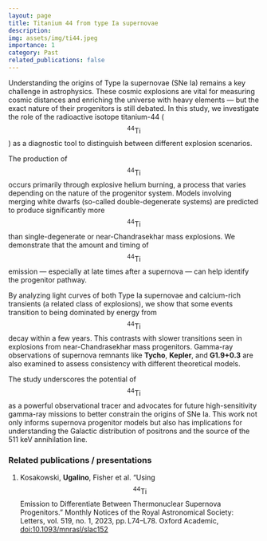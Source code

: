 ```yaml
---
layout: page
title: Titanium 44 from type Ia supernovae
description:
img: assets/img/ti44.jpeg
importance: 1
category: Past
related_publications: false
---
```


Understanding the origins of Type Ia supernovae (SNe Ia) remains a key challenge in astrophysics. These cosmic explosions are vital for measuring cosmic distances and enriching the universe with heavy elements — but the exact nature of their progenitors is still debated. In this study, we investigate the role of the radioactive isotope titanium-44 ($${}^{44}\mathrm{Ti}$$) as a diagnostic tool to distinguish between different explosion scenarios.

The production of $${}^{44}\mathrm{Ti}$$ occurs primarily through explosive helium burning, a process that varies depending on the nature of the progenitor system. Models involving merging white dwarfs (so-called double-degenerate systems) are predicted to produce significantly more $${}^{44}\mathrm{Ti}$$ than single-degenerate or near-Chandrasekhar mass explosions. We demonstrate that the amount and timing of $${}^{44}\mathrm{Ti}$$ emission — especially at late times after a supernova — can help identify the progenitor pathway.

By analyzing light curves of both Type Ia supernovae and calcium-rich transients (a related class of explosions), we show that some events transition to being dominated by energy from $${}^{44}\mathrm{Ti}$$ decay within a few years. This contrasts with slower transitions seen in explosions from near-Chandrasekhar mass progenitors. Gamma-ray observations of supernova remnants like **Tycho**, **Kepler**, and **G1.9+0.3** are also examined to assess consistency with different theoretical models.

The study underscores the potential of $${}^{44}\mathrm{Ti}$$ as a powerful observational tracer and advocates for future high-sensitivity gamma-ray missions to better constrain the origins of SNe Ia. This work not only informs supernova progenitor models but also has implications for understanding the Galactic distribution of positrons and the source of the 511 keV annihilation line.

### Related publications / presentations
1. Kosakowski, **Ugalino**, Fisher et al. “Using $${}^{44}\mathrm{Ti}$$ Emission to Differentiate Between Thermonuclear Supernova Progenitors.” Monthly Notices of the Royal Astronomical Society: Letters, vol. 519, no. 1, 2023, pp. L74–L78. Oxford Academic, [doi:10.1093/mnrasl/slac152](https://academic.oup.com/mnrasl/article/519/1/L74/6849990)
